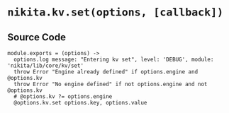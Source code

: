
# `nikita.kv.set(options, [callback])`

## Source Code

    module.exports = (options) ->
      options.log message: "Entering kv set", level: 'DEBUG', module: 'nikita/lib/core/kv/set'
      throw Error "Engine already defined" if options.engine and @options.kv
      throw Error "No engine defined" if not options.engine and not @options.kv
      # @options.kv ?= options.engine
      @options.kv.set options.key, options.value
